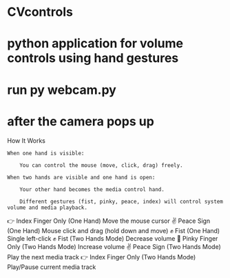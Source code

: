 # CVcontrols
# python application for volume controls using hand gestures
# run py webcam.py
# after the camera pops up
How It Works

    When one hand is visible:

        You can control the mouse (move, click, drag) freely.

    When two hands are visible and one hand is open:

        Your other hand becomes the media control hand.

        Different gestures (fist, pinky, peace, index) will control system volume and media playback.

👉 Index Finger Only (One Hand)	Move the mouse cursor
✌️ Peace Sign (One Hand)	Mouse click and drag (hold down and move)
✊ Fist (One Hand)	Single left-click
✊ Fist (Two Hands Mode)	Decrease volume
🤙 Pinky Finger Only (Two Hands Mode)	Increase volume
✌️ Peace Sign (Two Hands Mode)	Play the next media track
👉 Index Finger Only (Two Hands Mode)	Play/Pause current media track
